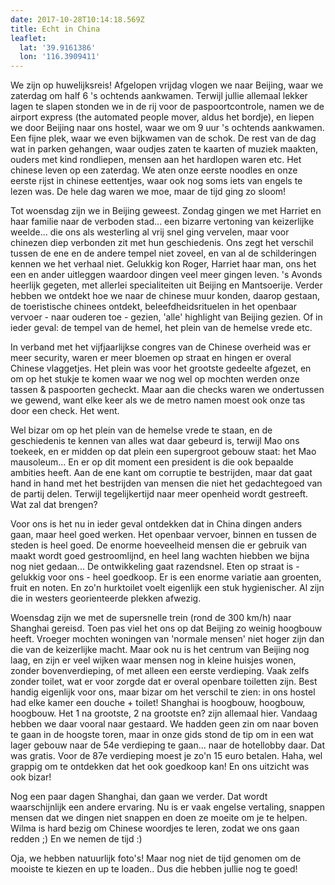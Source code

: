 ```yaml
---
date: 2017-10-28T10:14:18.569Z
title: Echt in China
leaflet:
  lat: '39.9161386'
  lon: '116.3909411'
---
```

We zijn op huwelijksreis! Afgelopen vrijdag vlogen we naar Beijing, waar we zaterdag om half 6 's ochtends aankwamen. Terwijl jullie allemaal lekker lagen te slapen stonden we in de rij voor de paspoortcontrole, namen we de airport express (the automated people mover, aldus het bordje), en liepen we door Beijing naar ons hostel, waar we om 9 uur 's ochtends aankwamen. Een fijne plek, waar we even bijkwamen van de schok. De rest van de dag wat in parken gehangen, waar oudjes zaten te kaarten of muziek maakten, ouders met kind rondliepen, mensen aan het hardlopen waren etc. Het chinese leven op een zaterdag. We aten onze eerste noodles en onze eerste rijst in chinese eettentjes, waar ook nog soms iets van engels te lezen was. De hele dag waren we moe, maar de tijd ging zo sloom! 

Tot woensdag zijn we in Beijing geweest. Zondag gingen we met Harriet en haar familie naar de verboden stad... een bizarre vertoning van keizerlijke weelde... die ons als westerling al vrij snel ging vervelen, maar voor chinezen diep verbonden zit met hun geschiedenis. Ons zegt het verschil tussen de ene en de andere tempel niet zoveel, en van al de schilderingen kennen we het verhaal niet. Gelukkig kon Roger, Harriet haar man, ons het een en ander uitleggen waardoor dingen veel meer gingen leven. 's Avonds heerlijk gegeten, met allerlei specialiteiten uit Beijing en Mantsoerije. Verder hebben we ontdekt hoe we naar de chinese muur konden, daarop gestaan, de toeristische chinees ontdekt, beleefdheidsrituelen in het openbaar vervoer - naar ouderen toe - gezien, 'alle' highlight van Beijing gezien. Of in ieder geval: de tempel van de hemel, het plein van de hemelse vrede etc. 

In verband met het vijfjaarlijkse congres van de Chinese overheid was er meer security, waren er meer bloemen op straat en hingen er overal Chinese vlaggetjes. Het plein was voor het grootste gedeelte afgezet, en om op het stukje te komen waar we nog wel op mochten werden onze tassen & paspoorten gecheckt. Maar aan die checks waren we ondertussen we gewend, want elke keer als we de metro namen moest ook onze tas door een check. Het went. 

Wel bizar om op het plein van de hemelse vrede te staan, en de geschiedenis te kennen van alles wat daar gebeurd is, terwijl Mao ons toekeek, en er midden op dat plein een supergroot gebouw staat: het Mao mausoleum... En er op dit moment een president is die ook bepaalde ambities heeft. Aan de ene kant om corruptie te bestrijden, maar dat gaat hand in hand met het bestrijden van mensen die niet het gedachtegoed van de partij delen. Terwijl tegelijkertijd naar meer openheid wordt gestreeft. Wat zal dat brengen?

Voor ons is het nu in ieder geval ontdekken dat in China dingen anders gaan, maar heel goed werken. Het openbaar vervoer, binnen en tussen de steden is heel goed. De enorme hoeveelheid mensen die er gebruik van maakt wordt goed gestroomlijnd, en heel lang wachten hiebben we bijna nog niet gedaan... De ontwikkeling gaat razendsnel. Eten op straat is - gelukkig voor ons - heel goedkoop. Er is een enorme variatie aan groenten, fruit en noten. En zo'n hurktoilet voelt eigenlijk een stuk hygienischer. Al zijn die in westers georienteerde plekken afwezig. 

Woensdag zijn we met de supersnelle trein (rond de 300 km/h) naar Shanghai gereisd. Toen pas viel het ons op dat Beijing zo weinig hoogbouw heeft. Vroeger mochten woningen van 'normale mensen' niet hoger zijn dan die van de keizerlijke macht. Maar ook nu is het centrum van Beijing nog laag, en zijn er veel wijken waar mensen nog in kleine huisjes wonen, zonder bovenverdieping, of met alleen een eerste verdieping. Vaak zelfs zonder toilet, wat er voor zorgde dat er overal openbare toiletten zijn. Best handig eigenlijk voor ons, maar bizar om het verschil te zien: in ons hostel had elke kamer een douche + toilet! Shanghai is hoogbouw, hoogbouw, hoogbouw. Het 1 na grootste, 2 na grootste en? zijn allemaal hier. Vandaag hebben we daar vooral naar gestaard. We hadden geen zin om naar boven te gaan in de hoogste toren, maar in onze gids stond de tip om in een wat lager gebouw naar de 54e verdieping te gaan... naar de hotellobby daar. Dat was gratis. Voor de 87e verdieping moest je zo'n 15 euro betalen. Haha, wel grappig om te ontdekken dat het ook goedkoop kan! En ons uitzicht was ook bizar!

Nog een paar dagen Shanghai, dan gaan we verder. Dat wordt waarschijnlijk een andere ervaring. Nu is er vaak engelse vertaling, snappen mensen dat we dingen niet snappen en doen ze moeite om je te helpen. Wilma is hard bezig om Chinese woordjes te leren, zodat we ons gaan redden ;) En we nemen de tijd :)

Oja, we hebben natuurlijk foto's! Maar nog niet de tijd genomen om de mooiste te kiezen en up te loaden.. Dus die hebben jullie nog te goed!
